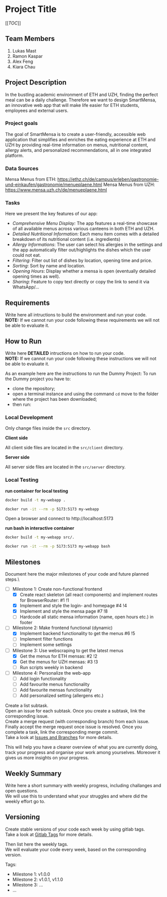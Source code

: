 # Project Title

[[_TOC_]]

## Team Members
1. Lukas Mast
2. Ramon Kaspar
3. Alex Feng
4. Kiara Chau

## Project Description 
In the bustling academic environment of ETH and UZH, finding the perfect meal can be a daily challenge. Therefore we want to design SmartMensa, an innovative web app that will make life easier for ETH students, employees and external users.

### Project goals
The goal of SmartMensa is to create a user-friendly, accessible web application that simplifies and enriches the eating experience at ETH and UZH by providing real-time information on menus, nutritional content, allergy alerts, and personalized recommendations, all in one integrated platform. 

### Data Sources
Mensa Menus from ETH: https://ethz.ch/de/campus/erleben/gastronomie-und-einkaufen/gastronomie/menueplaene.html
Mensa Menus from UZH: https://www.mensa.uzh.ch/de/menueplaene.html

### Tasks
Here we present the key features of our app:

- *Comprehensive Menu Display:* The app features a real-time showcase of all available menus across various canteens in both ETH and UZH.
- *Detailed Nutritional Information:* Each menu item comes with a detailed breakdown of its nutritional content (i.e. ingredients)
- *Allergy Informations*: The user can select his allergies in the settings and the app automatically filter out/highlights the dishes which the user could not eat.
- *Filtering*: Filter out list of dishes by location, opening time and price.
- *Sorting*: Sort by name and location.
- *Opening Hours*: Display whether a mensa is open (eventually detailed opening times as well).
- *Sharing*: Feature to copy text directly or copy the link to send it via WhatsApp/…


## Requirements
Write here all intructions to build the environment and run your code.\
**NOTE:** If we cannot run your code following these requirements we will not be able to evaluate it.

## How to Run
Write here **DETAILED** intructions on how to run your code.\
**NOTE:** If we cannot run your code following these instructions we will not be able to evaluate it.

As an example here are the instructions to run the Dummy Project:
To run the Dummy project you have to:
- clone the repository;
- open a terminal instance and using the command ```cd``` move to the folder where the project has been downloaded;
- then run:


### Local Development

Only change files inside the `src` directory.

**Client side**

All client side files are located in the `src/client` directory.

**Server side**

All server side files are located in the `src/server` directory.

### Local Testing

**run container for local testing**

```bash
docker build -t my-webapp .

docker run -it --rm -p 5173:5173 my-webapp
```
Open a browser and connect to http://localhost:5173

**run bash in interactive container**
```bash
docker build -t my-webapp src/.

docker run -it --rm -p 5173:5173 my-webapp bash
```


## Milestones
Document here the major milestones of your code and future planned steps.\
- [ ] Milestone 1: Create non-functional frontend
  - [x] Create react skeleton (all react components) and implement routes for BrowserRouter: #1 !1
  - [x] Implement and style the login- and homepage #4 !4
  - [x] Implement and style the mensa page #7 !8
  - [ ] Hardcode all static mensa information (name, open hours etc.) in footer

- [ ] Milestone 2: Make frontend functional (dynamic)
  - [x] Implement backend functionality to get the menus #6 !5
  - [ ] Implement filter functions
  - [ ] Implement some settings

- [ ] Milestone 3: Use webscraping to get the latest menus
  - [x] Get the menus for ETH mensas: #2 !2
  - [x] Get the menus for UZH mensas: #3 !3
  - [ ] Run scripts weekly in backend

- [ ] Milestone 4: Personalize the web-app
  - [ ] Add login functionality
  - [ ] Add favourite menus functionality
  - [ ] Add favourite mensas functionality
  - [ ] Add personalized setting (allergens etc.)

Create a list subtask.\
Open an issue for each subtask. Once you create a subtask, link the corresponding issue.\
Create a merge request (with corresponding branch) from each issue.\
Finally accept the merge request once issue is resolved. Once you complete a task, link the corresponding merge commit.\
Take a look at [Issues and Branches](https://www.youtube.com/watch?v=DSuSBuVYpys) for more details. 

This will help you have a clearer overview of what you are currently doing, track your progress and organise your work among yourselves. Moreover it gives us more insights on your progress.  

## Weekly Summary 
Write here a short summary with weekly progress, including challanges and open questions.\
We will use this to understand what your struggles and where did the weekly effort go to.

## Versioning
Create stable versions of your code each week by using gitlab tags.\
Take a look at [Gitlab Tags](https://docs.gitlab.com/ee/topics/git/tags.html) for more details. 

Then list here the weekly tags. \
We will evaluate your code every week, based on the corresponding version.

Tags:
- Milestone 1: v1.0.0
- Milestone 2: v1.0.1, v1.1.0
- Milestone 3: ...
- ...



